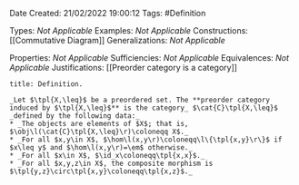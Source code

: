 <div class="topSpace"></div>

Date Created: 21/02/2022 19:00:12
Tags: #Definition

Types: _Not Applicable_
Examples: _Not Applicable_
Constructions: [[Commutative Diagram]]
Generalizations: _Not Applicable_

Properties: _Not Applicable_
Sufficiencies: _Not Applicable_
Equivalences: _Not Applicable_
Justifications: [[Preorder category is a category]]

``` ad-Definition
title: Definition.

_Let $\tpl{X,\leq}$ be a preordered set. The **preorder category induced by $\tpl{X,\leq}$** is the category_ $\cat{C}\tpl{X,\leq}$ _defined by the following data:_
* _The objects are elements of $X$; that is, $\obj\l(\cat{C}\tpl{X,\leq}\r)\coloneqq X$._
* _For all $x,y\in X$, $\hom\l(x,y\r)\coloneqq\l\{\tpl{x,y}\r\}$ if $x\leq y$ and $\hom\l(x,y\r)=\em$ otherwise._
* _For all $x\in X$, $\id_x\coloneqq\tpl{x,x}$._
* _For all $x,y,z\in X$, the composite morphism is $\tpl{y,z}\circ\tpl{x,y}\coloneqq\tpl{x,z}$._

```
